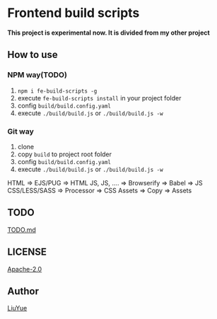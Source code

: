 # Frontend build scripts 

**This project is experimental now. It is divided from my other project**  

## How to use

### NPM way(TODO)

1. `npm i fe-build-scripts -g`
2. execute `fe-build-scripts install` in your project folder
3. config `build/build.config.yaml`
4. execute `./build/build.js` or `./build/build.js -w`

### Git way

1. clone
2. copy `build` to project root folder
3. config `build/build.config.yaml`
4. execute `./build/build.js` or `./build/build.js -w`

HTML => EJS/PUG => HTML
JS, JS, .... => Browserify => Babel => JS
CSS/LESS/SASS => Processor => CSS
Assets => Copy => Assets

## TODO

[TODO.md]()

## LICENSE

[Apache-2.0](LICENSE)

## Author

[LiuYue](https://github.com/hangxingliu)